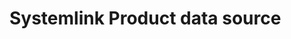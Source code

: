 # Systemlink Product data source

<!--
    TODO: Write a short description of your plugin and document any extra
    configuration that is required for development.
-->
